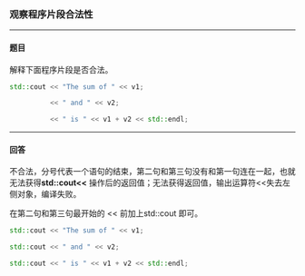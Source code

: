 ### 观察程序片段合法性
***
#### 题目
解释下面程序片段是否合法。

```c++
std::cout << "The sum of " << v1;

          << " and " << v2;

          << " is " << v1 + v2 << std::endl;  
```



***
#### 回答
不合法，分号代表一个语句的结束，第二句和第三句没有和第一句连在一起，也就无法获得**std::cout<<** 操作后的返回值；无法获得返回值，输出运算符<<失去左侧对象，编译失败。

在第二句和第三句最开始的 << 前加上std::cout 即可。

```c++
std::cout << "The sum of " << v1;

std::cout << " and " << v2;

std::cout << " is " << v1 + v2 << std::endl;
```

